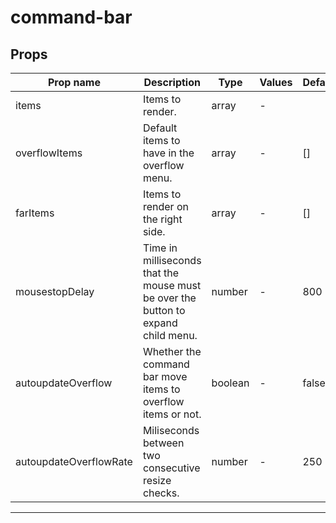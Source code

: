 # command-bar

## Props

| Prop name              | Description                                                                       | Type    | Values | Default |
| ---------------------- | --------------------------------------------------------------------------------- | ------- | ------ | ------- |
| items                  | Items to render.                                                                  | array   | -      |         |
| overflowItems          | Default items to have in the overflow menu.                                       | array   | -      | []      |
| farItems               | Items to render on the right side.                                                | array   | -      | []      |
| mousestopDelay         | Time in milliseconds that the mouse must be over the button to expand child menu. | number  | -      | 800     |
| autoupdateOverflow     | Whether the command bar move items to overflow items or not.                      | boolean | -      | false   |
| autoupdateOverflowRate | Miliseconds between two consecutive resize checks.                                | number  | -      | 250     |

---
